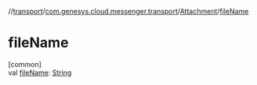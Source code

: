 //[transport](../../../index.md)/[com.genesys.cloud.messenger.transport](../index.md)/[Attachment](index.md)/[fileName](file-name.md)

# fileName

[common]\
val [fileName](file-name.md): [String](https://kotlinlang.org/api/latest/jvm/stdlib/kotlin/-string/index.html)
